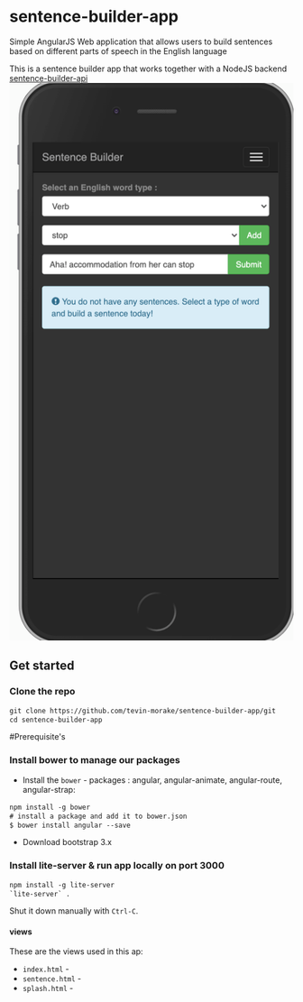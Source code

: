 # sentence-builder-app
Simple AngularJS Web application that allows users to build sentences based on different parts of speech in the English language

This is a  sentence builder  app that works together with a NodeJS backend [sentence-builder-api](https://github.com/tevin-morake/sentence-builder-api)
![](app/assets/img/Phone.png)

## Get started

### Clone the repo

```shell
git clone https://github.com/tevin-morake/sentence-builder-app/git
cd sentence-builder-app
```
#Prerequisite's
### Install bower to manage our packages
* Install the `bower` -  packages :  angular, angular-animate, angular-route, angular-strap:
```shell
npm install -g bower
# install a package and add it to bower.json 
$ bower install angular --save
```
* Download bootstrap 3.x
### Install lite-server & run app locally on port 3000
``` shell
npm install -g lite-server
`lite-server` .
```
Shut it down manually with `Ctrl-C`.

#### views

These are the views used in this ap:
* `index.html` - 
* `sentence.html` - 
* `splash.html` -

